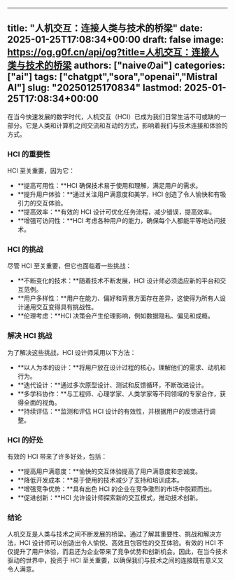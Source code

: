 
---
title: "人机交互：连接人类与技术的桥梁"
date: 2025-01-25T17:08:34+00:00
draft: false
image: https://og.g0f.cn/api/og?title=人机交互：连接人类与技术的桥梁
authors: ["naiveのai"]
categories: ["ai"]
tags: ["chatgpt","sora","openai","Mistral AI"]
slug: "20250125170834"
lastmod: 2025-01-25T17:08:34+00:00
---
在当今快速发展的数字时代，人机交互（HCI）已成为我们日常生活不可或缺的一部分。它是人类和计算机之间交流和互动的方式，影响着我们与技术连接和体验的方式。

### HCI 的重要性

HCI 至关重要，因为它：

- **提高可用性：**HCI 确保技术易于使用和理解，满足用户的需求。
- **提升用户体验：**通过关注用户满意度和美学，HCI 创造了令人愉快和有吸引力的交互体验。
- **提高效率：**有效的 HCI 设计可优化任务流程，减少错误，提高效率。
- **增强可访问性：**HCI 考虑各种用户的能力，确保每个人都能平等地访问技术。

### HCI 的挑战

尽管 HCI 至关重要，但它也面临着一些挑战：

- **不断变化的技术：**随着技术不断发展，HCI 设计师必须适应新的平台和交互范例。
- **用户多样性：**用户在能力、偏好和背景方面存在差异，这使得为所有人设计通用交互变得具有挑战性。
- **伦理考虑：**HCI 决策会产生伦理影响，例如数据隐私、偏见和成瘾。

### 解决 HCI 挑战

为了解决这些挑战，HCI 设计师采用以下方法：

- **以人为本的设计：**将用户放在设计过程的核心，理解他们的需求、动机和行为。
- **迭代设计：**通过多次原型设计、测试和反馈循环，不断改进设计。
- **多学科协作：**与工程师、心理学家、人类学家等不同领域的专家合作，获得全面的视角。
- **持续评估：**监测和评估 HCI 设计的有效性，并根据用户的反馈进行调整。

### HCI 的好处

有效的 HCI 带来了许多好处，包括：

- **提高用户满意度：**愉快的交互体验提高了用户满意度和忠诚度。
- **降低开发成本：**易于使用的技术减少了支持和培训成本。
- **增强竞争优势：**具有出色 HCI 的企业在竞争激烈的市场中脱颖而出。
- **促进创新：**HCI 允许设计师探索新的交互模式，推动技术创新。

### 结论

人机交互是人类与技术之间不断发展的桥梁。通过了解其重要性、挑战和解决方法，HCI 设计师可以创造出令人愉悦、高效且包容性的交互体验。有效的 HCI 不仅提升了用户体验，而且还为企业带来了竞争优势和创新机会。因此，在当今技术驱动的世界中，投资于 HCI 至关重要，以确保我们与技术之间的连接既有意义又令人满意。
